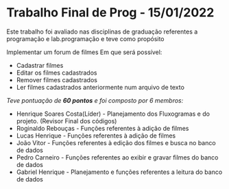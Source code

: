 # Trabalho Final de Prog - 15/01/2022

Este trabalho foi avaliado nas disciplinas de graduação referentes a programação e lab.programação
e teve como propósito

Implementar um forum de filmes
Em que será possível:
- Cadastrar filmes
- Editar os filmes cadastrados
- Remover filmes cadastrados
- Ler filmes cadastrados anteriormente num arquivo de texto

*Teve pontuação de **60 pontos** e foi composto por 6 membros:*

- Henrique Soares Costa(Líder)    - Planejamento dos Fluxogramas e do projeto. (Revisor Final dos códigos)
- Roginaldo Rebouças              - Funções referentes à adição de filmes
- Lucas Henrique                  - Funções referentes à adição de filmes
- João Vitor                      - Funções referentes à edição dos filmes e busca no banco de dados
- Pedro Carneiro                  - Funções referentes ao exibir e gravar filmes do banco de dados
- Gabriel Henrique                - Planejamento e funções referentes a leitura do banco de dados
